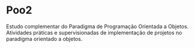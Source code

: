 # Poo2
Estudo complementar do Paradigma de Programação Orientada a Objetos. Atividades práticas e supervisionadas de implementação de projetos no paradigma orientado a objetos.
